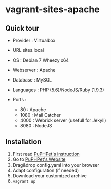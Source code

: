 # vagrant-sites-apache 

## Quick tour
* Provider : Virtualbox
* URL sites.local

* OS : Debian 7 Wheezy x64
* Webserver : Apache 
* Database : MySQL
* Languages : PHP (5.6)/NodeJS/Ruby (1.9.3)
* Ports :
  * 80   : Apache
  * 1080 : Mail Catcher
  * 4000 : Webrick server (usefull for Jekyll)
  * 8080 : NodeJS

## Installation
1. First read [PuPHPet's instruction](https://github.com/puphpet/puphpet/blob/master/archive/puphpet/shell/ascii-art/important-notices.txt)
2. Go to [PuPHPet's Website](https://puphpet.com)
3. Drag&drop config.yaml into your browser
4. Adapt configuration (if needed)
5. Download your customized archive
5. `vagrant up`
